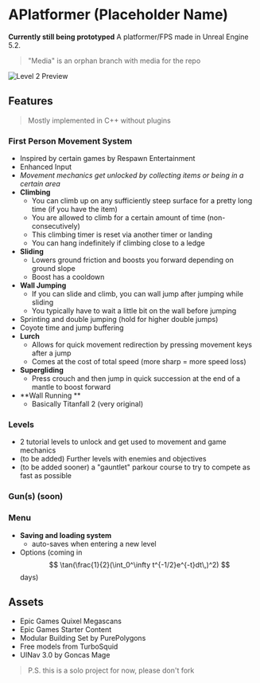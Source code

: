# APlatformer (Placeholder Name)

**Currently still being prototyped**
A platformer/FPS made in Unreal Engine 5.2. 
> "Media" is an orphan branch with media for the repo

![Level 2 Preview](https://github.com/dorioto/APlatformer/raw/Media/Media/HighresScreenshot_2023.12.04-12.22.04.png)
## Features
> Mostly implemented in C++ without plugins

### First Person Movement System
- Inspired by certain games by Respawn Entertainment
- Enhanced Input
- *Movement mechanics get unlocked by collecting items or being in a certain area*
- **Climbing**
	- You can climb up on any sufficiently steep surface for a pretty long time (if you have the item)
	- You are allowed to climb for a certain amount of time (non-consecutively)
	- This climbing timer is reset via another timer or landing
	- You can hang indefinitely if climbing close to a ledge
- **Sliding**
	- Lowers ground friction and boosts you forward depending on ground slope
	- Boost has a cooldown
- **Wall Jumping**
	- If you can slide and climb, you can wall jump after jumping while sliding
	- You typically have to wait a little bit on the wall before jumping
- Sprinting and double jumping (hold for higher double jumps)
- Coyote time and jump buffering
- **Lurch**
	- Allows for quick movement redirection by pressing movement keys after a jump
	- Comes at the cost of total speed (more sharp = more speed loss)
- **Supergliding**
	- Press crouch and then jump in quick succession at the end of a mantle to boost forward
- **Wall Running **
  	- Basically Titanfall 2 (very original)
### Levels
- 2 tutorial levels to unlock and get used to movement and game mechanics
- (to be added) Further levels with enemies and objectives
- (to be added sooner) a "gauntlet" parkour course to try to compete as fast as possible
### Gun(s) (soon)
### Menu
- **Saving and loading system**
	- auto-saves when entering a new level
- Options (coming in $$
\tan(\frac{1}{2}(\int_0^\infty t^{-1/2}e^{-t}dt\,)^2)
$$days)

## Assets
- Epic Games Quixel Megascans
- Epic Games Starter Content
- Modular Building Set by PurePolygons
- Free models from TurboSquid
- UINav 3.0 by Goncas Mage

> P.S. this is a solo project for now, please don't fork
